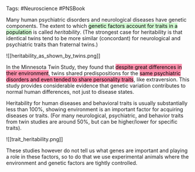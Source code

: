 Tags: #Neuroscience #PNSBook 

Many human psychiatric disorders and neurological diseases have genetic components. The extent to which <mark style="background: #BBFABBA6;">genetic factors account for traits in a population</mark> is called _heritability_.
(The strongest case for heritability is that identical twins tend to be more similar (concordant) for neurological and psychiatric traits than fraternal twins.)

![[heritability_as_shown_by_twins.png]]

In the Minnesota Twin Study, they found that <mark style="background: #FF5582A6;">despite great differences in their environment</mark>, twins shared predispositions for the <mark style="background: #FF5582A6;">same psychiatric disorders and even tended to share personality traits</mark>, like extraversion. This study provides considerable evidence that genetic variation contributes to normal human differences, not just to disease states.

Heritability for human diseases and behavioral traits is usually substantially less than 100%, showing environment is an important factor for acquiring diseases or traits. (For many neurological, psychiatric, and behavior traits from twin studies are around 50%, but can be higher/lower for specific traits).

![[trait_heritability.png]]

These studies however do not tell us what genes are important and playing a role in these factors, so to do that we use experimental animals where the environment and genetic factors are tightly controlled.